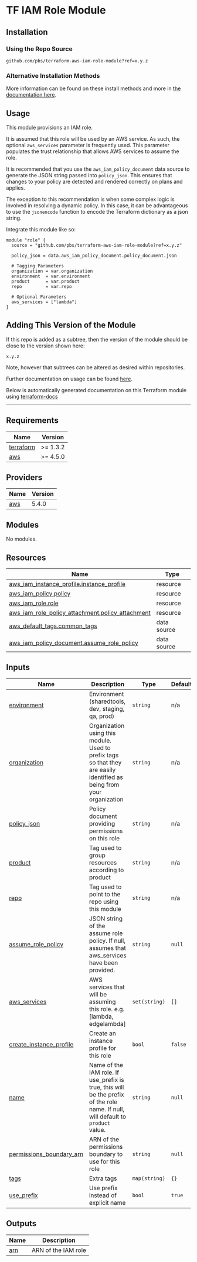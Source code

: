 # TF IAM Role Module

## Installation

### Using the Repo Source

```hcl
github.com/pbs/terraform-aws-iam-role-module?ref=x.y.z
```

### Alternative Installation Methods

More information can be found on these install methods and more in [the documentation here](./docs/general/install).

## Usage

This module provisions an IAM role.

It is assumed that this role will be used by an AWS service. As such, the optional `aws_services` parameter is frequently used. This parameter populates the trust relationship that allows AWS services to assume the role.

It is recommended that you use the `aws_iam_policy_document` data source to generate the JSON string passed into `policy_json`. This ensures that changes to your policy are detected and rendered correctly on plans and applies.

The exception to this recommendation is when some complex logic is involved in resolving a dynamic policy. In this case, it can be advantageous to use the `jsonencode` function to encode the Terraform dictionary as a json string.

Integrate this module like so:

```hcl
module "role" {
  source = "github.com/pbs/terraform-aws-iam-role-module?ref=x.y.z"

  policy_json = data.aws_iam_policy_document.policy_document.json

  # Tagging Parameters
  organization = var.organization
  environment  = var.environment
  product      = var.product
  repo         = var.repo

  # Optional Parameters
  aws_services = ["lambda"]
}
```

## Adding This Version of the Module

If this repo is added as a subtree, then the version of the module should be close to the version shown here:

`x.y.z`

Note, however that subtrees can be altered as desired within repositories.

Further documentation on usage can be found [here](./docs).

Below is automatically generated documentation on this Terraform module using [terraform-docs][terraform-docs]

---

[terraform-docs]: https://github.com/terraform-docs/terraform-docs

## Requirements

| Name | Version |
|------|---------|
| <a name="requirement_terraform"></a> [terraform](#requirement\_terraform) | >= 1.3.2 |
| <a name="requirement_aws"></a> [aws](#requirement\_aws) | >= 4.5.0 |

## Providers

| Name | Version |
|------|---------|
| <a name="provider_aws"></a> [aws](#provider\_aws) | 5.4.0 |

## Modules

No modules.

## Resources

| Name | Type |
|------|------|
| [aws_iam_instance_profile.instance_profile](https://registry.terraform.io/providers/hashicorp/aws/latest/docs/resources/iam_instance_profile) | resource |
| [aws_iam_policy.policy](https://registry.terraform.io/providers/hashicorp/aws/latest/docs/resources/iam_policy) | resource |
| [aws_iam_role.role](https://registry.terraform.io/providers/hashicorp/aws/latest/docs/resources/iam_role) | resource |
| [aws_iam_role_policy_attachment.policy_attachment](https://registry.terraform.io/providers/hashicorp/aws/latest/docs/resources/iam_role_policy_attachment) | resource |
| [aws_default_tags.common_tags](https://registry.terraform.io/providers/hashicorp/aws/latest/docs/data-sources/default_tags) | data source |
| [aws_iam_policy_document.assume_role_policy](https://registry.terraform.io/providers/hashicorp/aws/latest/docs/data-sources/iam_policy_document) | data source |

## Inputs

| Name | Description | Type | Default | Required |
|------|-------------|------|---------|:--------:|
| <a name="input_environment"></a> [environment](#input\_environment) | Environment (sharedtools, dev, staging, qa, prod) | `string` | n/a | yes |
| <a name="input_organization"></a> [organization](#input\_organization) | Organization using this module. Used to prefix tags so that they are easily identified as being from your organization | `string` | n/a | yes |
| <a name="input_policy_json"></a> [policy\_json](#input\_policy\_json) | Policy document providing permissions on this role | `string` | n/a | yes |
| <a name="input_product"></a> [product](#input\_product) | Tag used to group resources according to product | `string` | n/a | yes |
| <a name="input_repo"></a> [repo](#input\_repo) | Tag used to point to the repo using this module | `string` | n/a | yes |
| <a name="input_assume_role_policy"></a> [assume\_role\_policy](#input\_assume\_role\_policy) | JSON string of the assume role policy. If null, assumes that aws\_services have been provided. | `string` | `null` | no |
| <a name="input_aws_services"></a> [aws\_services](#input\_aws\_services) | AWS services that will be assuming this role. e.g. [lambda, edgelambda] | `set(string)` | `[]` | no |
| <a name="input_create_instance_profile"></a> [create\_instance\_profile](#input\_create\_instance\_profile) | Create an instance profile for this role | `bool` | `false` | no |
| <a name="input_name"></a> [name](#input\_name) | Name of the IAM role. If use\_prefix is true, this will be the prefix of the role name. If null, will default to `product` value. | `string` | `null` | no |
| <a name="input_permissions_boundary_arn"></a> [permissions\_boundary\_arn](#input\_permissions\_boundary\_arn) | ARN of the permissions boundary to use for this role | `string` | `null` | no |
| <a name="input_tags"></a> [tags](#input\_tags) | Extra tags | `map(string)` | `{}` | no |
| <a name="input_use_prefix"></a> [use\_prefix](#input\_use\_prefix) | Use prefix instead of explicit name | `bool` | `true` | no |

## Outputs

| Name | Description |
|------|-------------|
| <a name="output_arn"></a> [arn](#output\_arn) | ARN of the IAM role |
